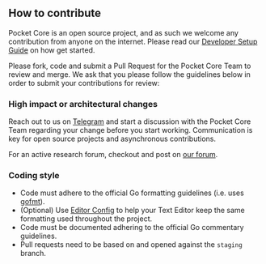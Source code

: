 ## How to contribute

Pocket Core is an open source project, and as such we welcome any contribution from anyone on the internet. Please read our [Developer Setup Guide](https://github.com/pokt-network/pocket-core/wiki/Developer-Setup-Guide) on how get started.

Please fork, code and submit a Pull Request for the Pocket Core Team to review and merge. We ask that you please follow the guidelines below in order to submit your contributions for review:

### High impact or architectural changes

Reach out to us on [Telegram](https://t.me/POKTnetwork) and start a discussion with the Pocket Core Team regarding your change before you start working. Communication is key for open source projects and asynchronous contributions.

For an active research forum, checkout and post on [our forum](https://research.pokt.network).

### Coding style
- Code must adhere to the official Go formatting guidelines (i.e. uses [gofmt](https://golang.org/cmd/gofmt)).
- (Optional) Use [Editor Config](https://editorconfig.org) to help your Text Editor keep the same formatting used throughout the project.
- Code must be documented adhering to the official Go commentary guidelines.
- Pull requests need to be based on and opened against the `staging` branch.

